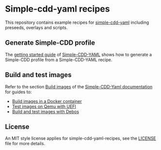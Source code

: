 # Simple-cdd-yaml recipes

This repository contains example recipes for
[simple-cdd-yaml](https://github.com/swvanbuuren/simple-cdd-yaml) including
preseeds, overlays and scripts.

## Generate Simple-CDD profile

The [getting started
guide](https://swvanbuuren.github.io/simple-cdd-yaml/getting_started/) of
[Simple-CDD-YAML](https://github.com/swvanbuuren/simple-cdd-yaml) shows how to
generate a Simple-CDD profile from a Simple-CDD-YAML recipe.

## Build and test images

Refer to the section [Build
images](https://swvanbuuren.github.io/simple-cdd-yaml/build-images/) of the
[Simple-CDD-Yaml documentation](https://swvanbuuren.github.io/simple-cdd-yaml/)
for guides to:
- [Build images in a Docker
  container](https://swvanbuuren.github.io/simple-cdd-yaml/build-images/build-in-docker/)
- [Test images on Qemu with
  UEFI](https://swvanbuuren.github.io/simple-cdd-yaml/build-images/test-on-qemu-with-uefi/)
- [Build and test images with
  Debos](https://swvanbuuren.github.io/simple-cdd-yaml/build-images/build-with-debos/)

## License

An MIT style license applies for simple-cdd-yaml-recipes, see the
[LICENSE](LICENSE) file for more details.
